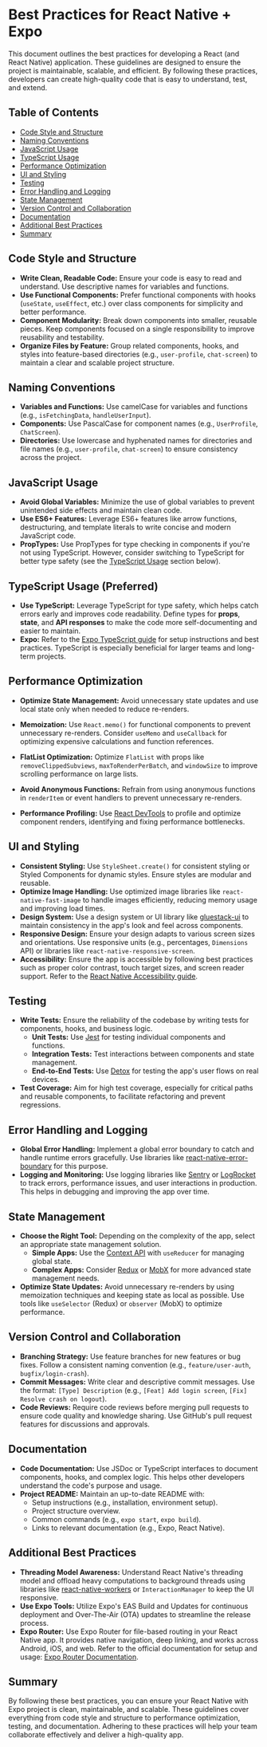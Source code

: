 # Best Practices for React Native + Expo

This document outlines the best practices for developing a React (and React Native) application. These guidelines are designed to ensure the project is maintainable, scalable, and efficient. By following these practices, developers can create high-quality code that is easy to understand, test, and extend.

## Table of Contents

- [Code Style and Structure](#code-style-and-structure)
- [Naming Conventions](#naming-conventions)
- [JavaScript Usage](#javascript-usage)
- [TypeScript Usage](#typescript-usage)
- [Performance Optimization](#performance-optimization)
- [UI and Styling](#ui-and-styling)
- [Testing](#testing)
- [Error Handling and Logging](#error-handling-and-logging)
- [State Management](#state-management)
- [Version Control and Collaboration](#version-control-and-collaboration)
- [Documentation](#documentation)
- [Additional Best Practices](#additional-best-practices)
- [Summary](#summary)

## Code Style and Structure

- **Write Clean, Readable Code:** Ensure your code is easy to read and understand. Use descriptive names for variables and functions.
- **Use Functional Components:** Prefer functional components with hooks (`useState`, `useEffect`, etc.) over class components for simplicity and better performance.
- **Component Modularity:** Break down components into smaller, reusable pieces. Keep components focused on a single responsibility to improve reusability and testability.
- **Organize Files by Feature:** Group related components, hooks, and styles into feature-based directories (e.g., `user-profile`, `chat-screen`) to maintain a clear and scalable project structure.

## Naming Conventions

- **Variables and Functions:** Use camelCase for variables and functions (e.g., `isFetchingData`, `handleUserInput`).
- **Components:** Use PascalCase for component names (e.g., `UserProfile`, `ChatScreen`).
- **Directories:** Use lowercase and hyphenated names for directories and file names (e.g., `user-profile`, `chat-screen`) to ensure consistency across the project.

## JavaScript Usage

- **Avoid Global Variables:** Minimize the use of global variables to prevent unintended side effects and maintain clean code.
- **Use ES6+ Features:** Leverage ES6+ features like arrow functions, destructuring, and template literals to write concise and modern JavaScript code.
- **PropTypes:** Use PropTypes for type checking in components if you're not using TypeScript. However, consider switching to TypeScript for better type safety (see the [TypeScript Usage](#typescript-usage) section below).

## TypeScript Usage (Preferred)

- **Use TypeScript:** Leverage TypeScript for type safety, which helps catch errors early and improves code readability. Define types for **props**, **state**, and **API responses** to make the code more self-documenting and easier to maintain.
- **Expo:** Refer to the [Expo TypeScript guide](https://docs.expo.dev/guides/typescript/) for setup instructions and best practices. TypeScript is especially beneficial for larger teams and long-term projects.

## Performance Optimization

- **Optimize State Management:** Avoid unnecessary state updates and use local state only when needed to reduce re-renders.
- **Memoization:** Use `React.memo()` for functional components to prevent unnecessary re-renders. Consider `useMemo` and `useCallback` for optimizing expensive calculations and function references.

- **FlatList Optimization:** Optimize `FlatList` with props like `removeClippedSubviews`, `maxToRenderPerBatch`, and `windowSize` to improve scrolling performance on large lists.
- **Avoid Anonymous Functions:** Refrain from using anonymous functions in `renderItem` or event handlers to prevent unnecessary re-renders.
- **Performance Profiling:** Use [React DevTools](https://reactnative.dev/docs/debugging#react-developer-tools) to profile and optimize component renders, identifying and fixing performance bottlenecks.

## UI and Styling

- **Consistent Styling:** Use `StyleSheet.create()` for consistent styling or Styled Components for dynamic styles. Ensure styles are modular and reusable.
- **Optimize Image Handling:** Use optimized image libraries like `react-native-fast-image` to handle images efficiently, reducing memory usage and improving load times.
- **Design System:** Use a design system or UI library like [gluestack-ui](https://gluestack.io/) to maintain consistency in the app's look and feel across components.
- **Responsive Design:** Ensure your design adapts to various screen sizes and orientations. Use responsive units (e.g., percentages, `Dimensions` API) or libraries like `react-native-responsive-screen`.
- **Accessibility:** Ensure the app is accessible by following best practices such as proper color contrast, touch target sizes, and screen reader support. Refer to the [React Native Accessibility guide](https://reactnative.dev/docs/accessibility).

## Testing

- **Write Tests:** Ensure the reliability of the codebase by writing tests for components, hooks, and business logic.
  - **Unit Tests:** Use [Jest](https://jestjs.io/) for testing individual components and functions.
  - **Integration Tests:** Test interactions between components and state management.
  - **End-to-End Tests:** Use [Detox](https://github.com/wix/Detox) for testing the app's user flows on real devices.
- **Test Coverage:** Aim for high test coverage, especially for critical paths and reusable components, to facilitate refactoring and prevent regressions.

## Error Handling and Logging

- **Global Error Handling:** Implement a global error boundary to catch and handle runtime errors gracefully. Use libraries like [react-native-error-boundary](https://github.com/aidanlobato/react-native-error-boundary) for this purpose.
- **Logging and Monitoring:** Use logging libraries like [Sentry](https://sentry.io/for/react-native/) or [LogRocket](https://logrocket.com/for/react-native) to track errors, performance issues, and user interactions in production. This helps in debugging and improving the app over time.

## State Management

- **Choose the Right Tool:** Depending on the complexity of the app, select an appropriate state management solution.
  - **Simple Apps:** Use the [Context API](https://react.dev/learn/passing-data-deeply-with-context) with `useReducer` for managing global state.
  - **Complex Apps:** Consider [Redux](https://redux.js.org/) or [MobX](https://mobx.js.org/) for more advanced state management needs.
- **Optimize State Updates:** Avoid unnecessary re-renders by using memoization techniques and keeping state as local as possible. Use tools like `useSelector` (Redux) or `observer` (MobX) to optimize performance.

## Version Control and Collaboration

- **Branching Strategy:** Use feature branches for new features or bug fixes. Follow a consistent naming convention (e.g., `feature/user-auth`, `bugfix/login-crash`).
- **Commit Messages:** Write clear and descriptive commit messages. Use the format: `[Type] Description` (e.g., `[Feat] Add login screen`, `[Fix] Resolve crash on logout`).
- **Code Reviews:** Require code reviews before merging pull requests to ensure code quality and knowledge sharing. Use GitHub's pull request features for discussions and approvals.

## Documentation

- **Code Documentation:** Use JSDoc or TypeScript interfaces to document components, hooks, and complex logic. This helps other developers understand the code's purpose and usage.
- **Project README:** Maintain an up-to-date README with:
  - Setup instructions (e.g., installation, environment setup).
  - Project structure overview.
  - Common commands (e.g., `expo start`, `expo build`).
  - Links to relevant documentation (e.g., Expo, React Native).

## Additional Best Practices

- **Threading Model Awareness:** Understand React Native's threading model and offload heavy computations to background threads using libraries like [react-native-workers](https://github.com/devfd/react-native-workers) or `InteractionManager` to keep the UI responsive.
- **Use Expo Tools:** Utilize Expo's EAS Build and Updates for continuous deployment and Over-The-Air (OTA) updates to streamline the release process.
- **Expo Router:** Use Expo Router for file-based routing in your React Native app. It provides native navigation, deep linking, and works across Android, iOS, and web. Refer to the official documentation for setup and usage: [Expo Router Documentation](https://docs.expo.dev/router/introduction/).

## Summary

By following these best practices, you can ensure your React Native with Expo project is clean, maintainable, and scalable. These guidelines cover everything from code style and structure to performance optimization, testing, and documentation. Adhering to these practices will help your team collaborate effectively and deliver a high-quality app.
